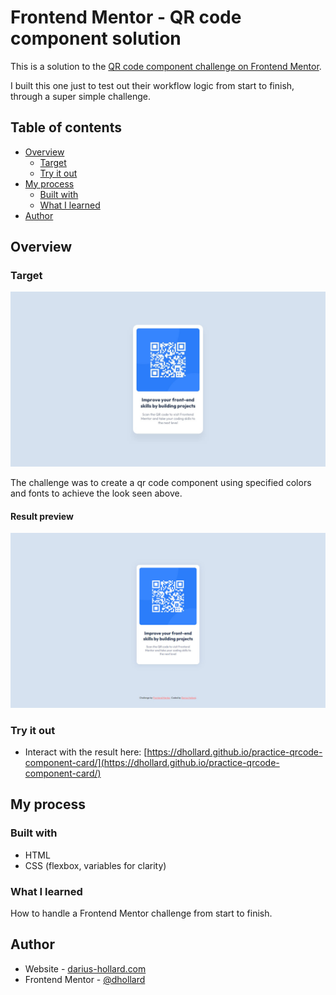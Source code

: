 # Frontend Mentor - QR code component solution

This is a solution to the [QR code component challenge on Frontend Mentor](https://www.frontendmentor.io/challenges/qr-code-component-iux_sIO_H).

I built this one just to test out their workflow logic from start to finish, through a super simple challenge.

## Table of contents

- [Overview](#overview)
  - [Target](#target)
  - [Try it out](#try-it-out)
- [My process](#my-process)
  - [Built with](#built-with)
  - [What I learned](#what-i-learned)
- [Author](#author)

## Overview

### Target

![](assets/img/challenge-target.jpg)

The challenge was to create a qr code component using specified colors and fonts to achieve the look seen above.

#### Result preview

![](assets/img/challenge-result.jpg)

### Try it out

- Interact with the result here: [https://dhollard.github.io/practice-qrcode-component-card/](https://dhollard.github.io/practice-qrcode-component-card/)

## My process

### Built with

- HTML
- CSS (flexbox, variables for clarity)

### What I learned

How to handle a Frontend Mentor challenge from start to finish.

## Author

- Website - [darius-hollard.com](https://www.your-site.com)
- Frontend Mentor - [@dhollard](https://www.frontendmentor.io/profile/dhollard)
